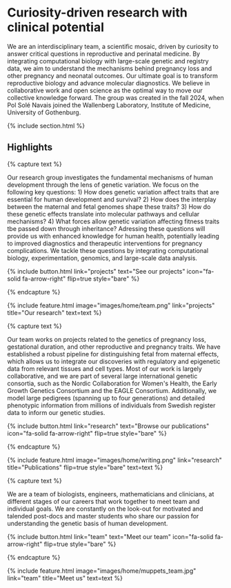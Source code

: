 ---
---

# Curiosity-driven research with clinical potential     

We are an interdisciplinary team, a scientific mosaic, driven by curiosity to answer critical questions in reproductive and perinatal medicine. By integrating computational biology with large-scale genetic and registry data, we aim to understand the mechanisms behind pregnancy loss and other pregnancy and neonatal outcomes. Our ultimate goal is to transform reproductive biology and advance molecular diagnostics. We believe in collaborative work and open science as the optimal way to move our collective knowledge forward. The group was created in the fall 2024, when Pol Solé Navais joined the Wallenberg Laboratory, Institute of Medicine, University of Gothenburg.

{% include section.html %}

## Highlights  

{% capture text %}

Our research group investigates the fundamental mechanisms of human development through the lens of genetic variation. We focus on the following key questions: 1) How does genetic variation affect traits that are essential for human development and survival? 2) How does the interplay between the maternal and fetal genomes shape these traits? 3) How do these genetic effects translate into molecular pathways and cellular mechanisms? 4) What forces allow genetic variation affecting fitness traits tbe passed down through inheritance? Adressing these questions will provide us with enhanced knowledge for human health, potentially leading to improved diagnostics and therapeutic interventions for pregnancy complications. We tackle these questions by integrating computational biology, experimentation, genomics, and large-scale data analysis.  

{%
  include button.html
  link="projects"
  text="See our projects"
  icon="fa-solid fa-arrow-right"
  flip=true
  style="bare"
%}

{% endcapture %}

{%
  include feature.html
  image="images/home/team.png"
  link="projects"
  title="Our research"
  text=text
%}

{% capture text %}

Our team works on projects related to the genetics of pregnancy loss, gestational duration, and other reproductive and pregnancy traits. We have established a robust pipeline for distinguishing fetal from maternal effects, which allows us to integrate our discoveries with regulatory and epigenetic data from relevant tissues and cell types. Most of our work is largely collaborative, and we are part of several large international genetic consortia, such as the Nordic Collaboration for Women's Health, the Early Growth Genetics Consortium and the EAGLE Consortium. Additionally, we model large pedigrees (spanning up to four generations) and detailed phenotypic information from millions of individuals from Swedish register data to inform our genetic studies.  

{%
  include button.html
  link="research"
  text="Browse our publications"
  icon="fa-solid fa-arrow-right"
  flip=true
  style="bare"
%}

{% endcapture %}

{%
  include feature.html
  image="images/home/writing.png"
  link="research"
  title="Publications"
  flip=true
  style="bare"
  text=text
%}

{% capture text %}

We are a team of biologists, engineers, mathematicians and clinicians, at different stages of our careers that work together to meet team and individual goals. We are constantly on the look-out for motivated and talended post-docs and master students who share our passion for understanding the genetic basis of human development.   

{%
  include button.html
  link="team"
  text="Meet our team"
  icon="fa-solid fa-arrow-right"
  flip=true
  style="bare"
%}

{% endcapture %}

{%
  include feature.html
  image="images/home/muppets_team.jpg"
  link="team"
  title="Meet us"
  text=text
%}
